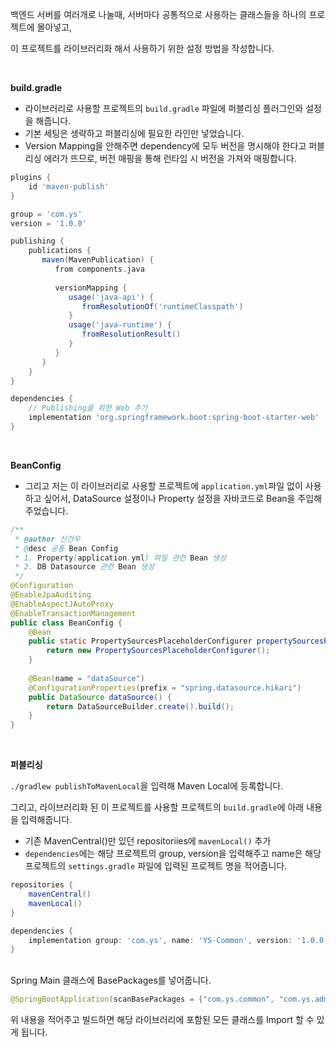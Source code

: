 백엔드 서버를 여러개로 나눌때, 서버마다 공통적으로 사용하는 클래스들을 하나의 프로젝트에 몰아넣고,

이 프로젝트를 라이브러리화 해서 사용하기 위한 설정 방법을 작성합니다.

<br>

**build.gradle**

- 라이브러리로 사용할 프로젝트의 `build.gradle` 파일에 퍼블리싱 플러그인와 설정을 해줍니다.
- 기본 세팅은 생략하고 퍼블리싱에 필요한 라인만 넣었습니다.
- Version Mapping을 안해주면 dependency에 모두 버전을 명시해야 한다고 퍼블리싱 에러가 뜨므로, 버전 매핑을 통해 런타임 시 버전을 가져와 매핑합니다.

```groovy
plugins {  
    id 'maven-publish'  
}

group = 'com.ys'  
version = '1.0.0'

publishing {  
    publications {  
       maven(MavenPublication) {  
          from components.java  
  
          versionMapping {  
             usage('java-api') {  
                fromResolutionOf('runtimeClasspath')  
             }  
             usage('java-runtime') {  
                fromResolutionResult()  
             }  
          }       
	   }    
	}
}

dependencies {  
    // Publishing을 위한 Web 추가
    implementation 'org.springframework.boot:spring-boot-starter-web'
}
```

<br>

**BeanConfig**

- 그리고 저는 이 라이브러리로 사용할 프로젝트에 `application.yml`파일 없이 사용하고 싶어서, DataSource 설정이나 Property 설정을 자바코드로 Bean을 주입해 주었습니다.

```java
/**  
 * @author 신건우  
 * @desc 공통 Bean Config  
 * 1. Property(application.yml) 파일 관련 Bean 생성  
 * 2. DB Datasource 관련 Bean 생성  
 */  
@Configuration  
@EnableJpaAuditing  
@EnableAspectJAutoProxy  
@EnableTransactionManagement  
public class BeanConfig {  
    @Bean  
    public static PropertySourcesPlaceholderConfigurer propertySourcesPlaceholderConfigurer() {  
        return new PropertySourcesPlaceholderConfigurer();  
    }  
  
    @Bean(name = "dataSource")  
    @ConfigurationProperties(prefix = "spring.datasource.hikari")  
    public DataSource dataSource() {  
        return DataSourceBuilder.create().build();  
    }  
}
```

<br>

**퍼블리싱**

`./gradlew publishToMavenLocal`을 입력해 Maven Local에 등록합니다.

그리고, 라이브러리화 된 이 프로젝트를 사용할 프로젝트의 `build.gradle`에 아래 내용을 입력해줍니다.

- 기존 MavenCentral()만 있던 repositoriies에 `mavenLocal()` 추가
- `dependencies`에는 해당 프로젝트의 group, version을 입력해주고 name은 해당 프로젝트의 `settings.gradle` 파일에 입력된 프로젝트 명을 적어줍니다.

```groovy
repositories {  
    mavenCentral()  
    mavenLocal()  
}

dependencies {
	implementation group: 'com.ys', name: 'YS-Common', version: '1.0.0'
}
```

<br>
Spring Main 클래스에 BasePackages를 넣어줍니다.

```java
@SpringBootApplication(scanBasePackages = {"com.ys.common", "com.ys.admin"})
```

위 내용을 적어주고 빌드하면 해당 라이브러리에 포함된 모든 클래스를 Import 할 수 있게 됩니다.